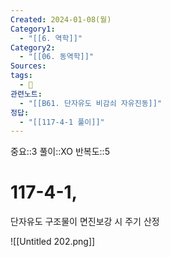 ```yaml
---
Created: 2024-01-08(월)
Category1:
  - "[[6. 역학]]"
Category2:
  - "[[06. 동역학]]"
Sources: 
tags:
  - 🧮
관련노트:
  - "[[B61. 단자유도 비감쇠 자유진동]]"
정답:
  - "[[117-4-1 풀이]]"
---
```

중요::3
풀이::XO
반복도::5

# 117-4-1,

단자유도 구조물이 면진보강 시 주기 산정

![[Untitled 202.png]]